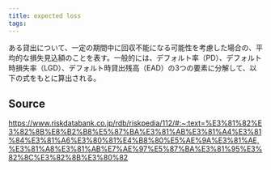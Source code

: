 ```yaml
---
title: expected loss
tags: 
---
```


ある貸出について、一定の期間中に回収不能になる可能性を考慮した場合の、平均的な損失見込額のことを表す。一般的には、デフォルト率（PD）、デフォルト時損失率（LGD）、デフォルト時貸出残高（EAD）の3つの要素に分解して、以下の式をもとに算出される。

## Source
https://www.riskdatabank.co.jp/rdb/riskpedia/112/#:~:text=%E3%81%82%E3%82%8B%E8%B2%B8%E5%87%BA%E3%81%AB%E3%81%A4%E3%81%84%E3%81%A6%E3%80%81%E4%B8%80%E5%AE%9A%E3%81%AE,%E3%81%A8%E3%81%AB%E7%AE%97%E5%87%BA%E3%81%95%E3%82%8C%E3%82%8B%E3%80%82